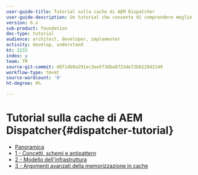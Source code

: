 ```yaml
---
user-guide-title: Tutorial sulla cache di AEM Dispatcher
user-guide-description: Un tutorial che consente di comprendere meglio come funziona Dispatcher e come utilizzarlo.
version: 6.x
sub-product: foundation
doc-type: tutorial
audience: architect, developer, implementer
activity: develop, understand
kt: 2233
index: y
team: TM
source-git-commit: d9714b9a291ec3ee5f3dba9723de72bb120d2149
workflow-type: tm+mt
source-wordcount: '0'
ht-degree: 0%

---
```



# Tutorial sulla cache di AEM Dispatcher{#dispatcher-tutorial}

+ [Panoramica](overview.md)
+ [1 - Concetti, schemi e antipattern](chapter-1.md)
+ [2 - Modello dell&#39;infrastruttura](chapter-2.md)
+ [3 - Argomenti avanzati della memorizzazione in cache](chapter-3.md)
